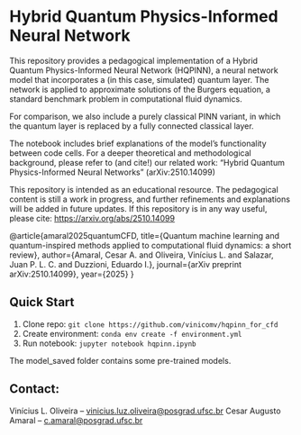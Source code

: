 # Hybrid Quantum Physics-Informed Neural Network
This repository provides a pedagogical implementation of a Hybrid Quantum Physics-Informed Neural Network (HQPINN), a neural network model that incorporates a (in this case, simulated) quantum layer. The network is applied to approximate solutions of the Burgers equation, a standard benchmark problem in computational fluid dynamics.

For comparison, we also include a purely classical PINN variant, in which the quantum layer is replaced by a fully connected classical layer.

The notebook includes brief explanations of the model’s functionality between code cells.
For a deeper theoretical and methodological background, please refer to (and cite!) our related work: “Hybrid Quantum Physics-Informed Neural Networks” (arXiv:2510.14099)

This repository is intended as an educational resource. The pedagogical content is still a work in progress, and further refinements and explanations will be added in future updates.
If this repository is in any way useful, please cite:
https://arxiv.org/abs/2510.14099

@article{amaral2025quantumCFD, title={Quantum machine learning and quantum-inspired methods applied to computational fluid dynamics: a short review}, author={Amaral, Cesar A. and Oliveira, Vinícius L. and Salazar, Juan P. L. C. and Duzzioni, Eduardo I.}, journal={arXiv preprint arXiv:2510.14099}, year={2025} }

## Quick Start
1. Clone repo: `git clone https://github.com/vinicomv/hqpinn_for_cfd`
2. Create environment: `conda env create -f environment.yml`
3. Run notebook: `jupyter notebook hqpinn.ipynb`

The model_saved folder contains some pre-trained models.

## Contact:
Vinícius L. Oliveira – vinicius.luz.oliveira@posgrad.ufsc.br
Cesar Augusto Amaral – c.amaral@posgrad.ufsc.br


